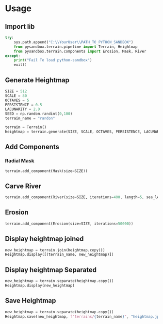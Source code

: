 # Usage


## Import lib

```python
try:
    sys.path.append("C:\\YourUser\\PATH_TO_PYTHON_SANDBOX")
    from pysandbox.terrain.pipeline import Terrain, Heightmap
    from pysandbox.terrain.components import Erosion, Mask, River
except:
    print("Fail To load python-sandbox")
    exit()
```

## Generate Heightmap

```python
SIZE = 512
SCALE = 80
OCTAVES = 5
PERSISTENCE = 0.5
LACUNARITY = 2.0
SEED = np.random.randint(0,100)
terrain_name = "randon"

terrain = Terrain()
heightmap = terrain.generate(SIZE, SCALE, OCTAVES, PERSISTENCE, LACUNARITY, SEED, absolute=False)
```

## Add Components

### Radial Mask

```python
terrain.add_component(Mask(size=SIZE))
```

## Carve River

```python
terrain.add_component(River(size=SIZE, iterations=400, length=5, sea_level=0.4))
```

## Erosion

```python
terrain.add_component(Erosion(size=SIZE, iterations=50000))
```


## Display heightmap joined


```python
new_heightmap = terrain.join(heightmap.copy())
Heightmap.display([(terrain_name, new_heightmap)])
```

## Display heightmap Separated

```python
new_heightmap = terrain.separate(heightmap.copy())
Heightmap.display(new_heightmap)
```


## Save Heightmap

```python
new_heightmap = terrain.separate(heightmap.copy())
Heightmap.save(new_heightmap, f"terrains/{terrain_name}", "heightmap.jpg")
```